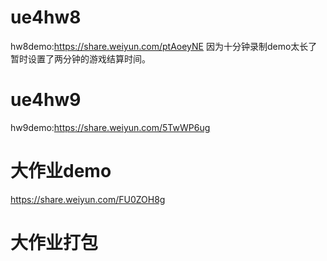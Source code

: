 # ue4hw8
hw8demo:https://share.weiyun.com/ptAoeyNE  因为十分钟录制demo太长了暂时设置了两分钟的游戏结算时间。
# ue4hw9
hw9demo:https://share.weiyun.com/5TwWP6ug
# 大作业demo
https://share.weiyun.com/FU0ZOH8g

# 大作业打包
